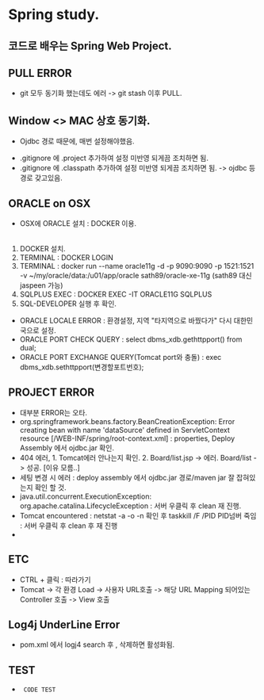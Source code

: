 # Spring study.
## 코드로 배우는 Spring Web Project.

## PULL ERROR
 - git 모두 동기화 했는데도 에러 -> git stash 이후 PULL.

## Window <> MAC 상호 동기화.
 - Ojdbc 경로 때문에, 매번 설정해야했음. <P></P>
 - .gitignore 에 .project 추가하여 설정 미반영 되게끔 조치하면 됨.
 - .gitignore 에 .classpath 추가하여 설정 미반영 되게끔 조치하면 됨. -> ojdbc 등 경로 갖고있음.

##  ORACLE on OSX
 - OSX에 ORACLE 설치 : DOCKER 이용. <BR></BR>
  1) DOCKER 설치.
  2) TERMINAL : DOCKER LOGIN
  3) TERMINAL : docker run --name oracle11g -d -p 9090:9090 -p 1521:1521 -v ~/my/oracle/data:/u01/app/oracle sath89/oracle-xe-11g
     (sath89 대신 jaspeen 가능)
  4) SQLPLUS EXEC : DOCKER EXEC -IT ORACLE11G SQLPLUS
  5) SQL-DEVELOPER 실행 후 확인.
 - ORACLE LOCALE ERROR : 환경설정, 지역 "타지역으로 바꿨다가" 다시 대한민국으로 설정.
 - ORACLE PORT CHECK QUERY : select dbms_xdb.gethttpport() from dual;
 - ORACLE PORT EXCHANGE QUERY(Tomcat port와 충돌) : exec dbms_xdb.sethttpport(변경할포트번호);

## PROJECT ERROR
 - 대부분 ERROR는 오타.
 - org.springframework.beans.factory.BeanCreationException: 
 Error creating bean with name 'dataSource' defined in ServletContext resource [/WEB-INF/spring/root-context.xml]
  : properties, Deploy Assembly 에서 ojdbc.jar 확인.
 - 404 에러, 1. Tomcat에러 안나는지 확인. 2. Board/list.jsp -> 에러. Board/list -> 성공. [이유 모름..]
 - 세팅 변경 시 에러 : deploy assembly 에서 ojdbc.jar 경로/maven jar 잘 잡혀있는지 확인 할 것. 
 - java.util.concurrent.ExecutionException: org.apache.catalina.LifecycleException
  : 서버 우클릭 후 clean 재 진행.
 - Tomcat encountered : netstat -a -o -n 확인 후 taskkill /F /PID PID넘버 죽임
   	                  : 서버 우클릭 후 clean 후 재 진행
 - 

## ETC
 - CTRL + 클릭 : 따라가기
 - Tomcat -> 각 환경 Load -> 사용자 URL호출 -> 해당 URL Mapping 되어있는 Controller 호출 -> View 호출

## Log4j UnderLine Error
 - pom.xml 에서 logj4 search 후 <Exclusions> , <Scrop> 삭제하면 활성화됨.

## TEST
 - <PRE><CODE> CODE TEST </CODE><PRE>
